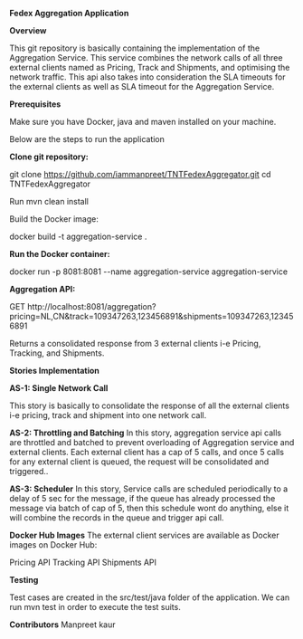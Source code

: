 **Fedex Aggregation Application**

**Overview**

This git repository is basically containing the implementation of the Aggregation Service. This service combines the network calls of all three external clients named as Pricing, Track and Shipments, and optimising the network traffic.
This api also takes into consideration the SLA timeouts for the external clients as well as SLA timeout for the Aggregation Service.

**Prerequisites**

Make sure you have Docker, java and maven installed on your machine.

Below are the steps to run the application

**Clone git repository:**

git clone https://github.com/iammanpreet/TNTFedexAggregator.git
cd TNTFedexAggregator

Run mvn clean install

Build the Docker image:

docker build -t aggregation-service .

**Run the Docker container:**

docker run -p 8081:8081 --name aggregation-service aggregation-service

**Aggregation API:**

GET http://localhost:8081/aggregation?pricing=NL,CN&track=109347263,123456891&shipments=109347263,123456891

Returns a consolidated response from 3 external clients i-e Pricing, Tracking, and Shipments.

**Stories Implementation**

**AS-1: Single Network Call**

This story is basically to consolidate the response of all the external clients i-e pricing, track and shipment into one network call.

**AS-2: Throttling and Batching**
In this story, aggregation service api calls are throttled and batched to prevent overloading of Aggregation service and external clients. Each external client has a cap of 5 calls, and once 5 calls for any external client is queued, the request will be consolidated and triggered..

**AS-3: Scheduler**
In this story, Service calls are scheduled periodically to a delay of 5 sec for the message, if the queue has already processed the message via batch of cap of 5, then this schedule wont do anything, else it will combine the records in the queue and trigger api call.

**Docker Hub Images**
The external client services are available as Docker images on Docker Hub:

Pricing API
Tracking API
Shipments API

**Testing**

Test cases are created in the src/test/java folder of the application.
We can run mvn test in order to execute the test suits.

**Contributors**
Manpreet kaur 
